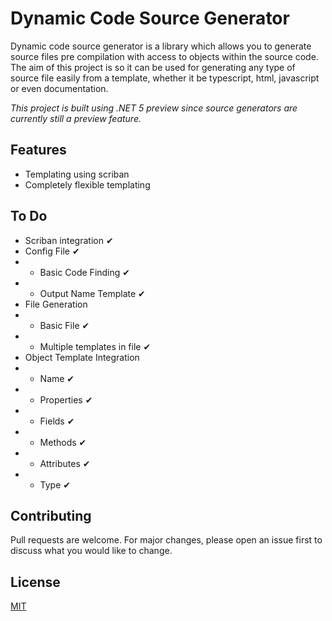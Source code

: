 # Dynamic Code Source Generator

Dynamic code source generator is a library which allows you to generate source files pre compilation with access to objects within the source code. The aim of this project is so it can be used for generating any type of source file easily from a template, whether it be typescript, html, javascript or even documentation.

*This project is built using .NET 5 preview since source generators are currently still a preview feature.*

## Features

- Templating using scriban
- Completely flexible templating

## To Do

- Scriban integration ✔
- Config File ✔
- - Basic Code Finding ✔
- - Output Name Template ✔
- File Generation
- - Basic File ✔
- - Multiple templates in file ✔
- Object Template Integration
- - Name ✔
- - Properties ✔
- - Fields ✔
- - Methods ✔
- - Attributes  ✔
- - Type ✔


## Contributing
Pull requests are welcome. For major changes, please open an issue first to discuss what you would like to change.

## License
[MIT](https://choosealicense.com/licenses/mit/)
